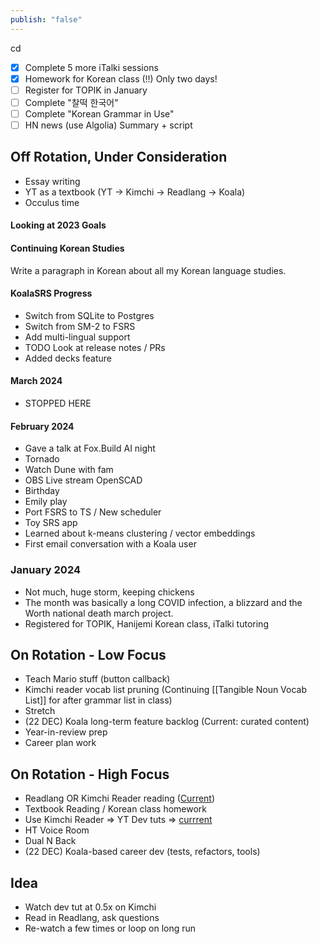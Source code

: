 ```yaml
---
publish: "false"
---
```

cd
- [x] Complete 5 more iTalki sessions
- [x] Homework for Korean class (!!) Only two days!
 - [ ] Register for TOPIK in January
 - [ ] Complete "찰떡 한국어"
 - [ ] Complete "Korean Grammar in Use"
 - [ ] HN news (use Algolia) Summary + script
 
## Off Rotation, Under Consideration

 - Essay writing
 - YT as a textbook (YT -> Kimchi -> Readlang -> Koala)
 - Occulus time

#### Looking at 2023 Goals

#### Continuing Korean Studies
Write a paragraph in Korean about all my Korean language studies.
#### KoalaSRS Progress
- Switch from SQLite to Postgres
- Switch from SM-2 to FSRS
- Add multi-lingual support
- TODO Look at release notes / PRs
- Added decks feature
#### March 2024
- STOPPED HERE
#### February 2024
 - Gave a talk at Fox.Build AI night
 - Tornado
 - Watch Dune with fam
 - OBS Live stream OpenSCAD
 - Birthday
 - Emily play
 - Port FSRS to TS / New scheduler
 - Toy SRS app
 - Learned about k-means clustering / vector embeddings
 - First email conversation with a Koala user
### January 2024
  - Not much, huge storm, keeping chickens
  - The month was basically a long COVID infection, a blizzard and the Worth national death march project.
  - Registered for TOPIK, Hanijemi Korean class, iTalki tutoring
## On Rotation - Low Focus
 - Teach Mario stuff (button callback)
 - Kimchi reader vocab list pruning (Continuing [[Tangible Noun Vocab List]] for after grammar list in class)
 - Stretch
 - (22 DEC) Koala long-term feature backlog (Current: curated content)
 -  Year-in-review prep
 - Career plan work
## On Rotation - High Focus

 - Readlang OR Kimchi Reader reading ([Current](https://nextjs-ko.org/docs/getting-started/installation))
 - Textbook Reading / Korean class homework
 - Use Kimchi Reader => YT Dev tuts => [currrent](https://youtu.be/Gt40VneLdX4?si=xR9p3EotN7Gy6sHm)
 - HT Voice Room
 - Dual N Back
 - (22 DEC) Koala-based career dev (tests, refactors, tools)

## Idea

 - Watch dev tut at 0.5x on Kimchi
 - Read in Readlang, ask questions
 - Re-watch a few times or loop on long run

